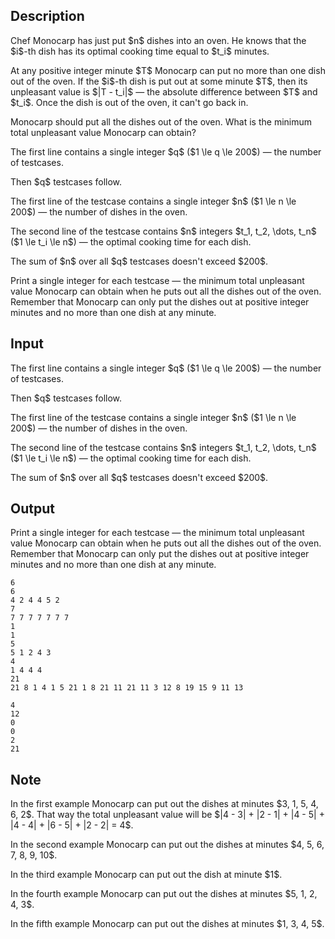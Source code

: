 ## Description

<div><p>Chef Monocarp has just put $n$ dishes into an oven. He knows that the $i$-th dish has its optimal cooking time equal to $t_i$ minutes.</p><p>At any <span class="tex-font-style-bf">positive integer</span> minute $T$ Monocarp can put <span class="tex-font-style-bf">no more than one</span> dish out of the oven. If the $i$-th dish is put out at some minute $T$, then its unpleasant value is $|T - t_i|$&nbsp;— the absolute difference between $T$ and $t_i$. Once the dish is out of the oven, it can't go back in.</p><p>Monocarp should put all the dishes out of the oven. What is the minimum total unpleasant value Monocarp can obtain?</p></div><div class="input-specification"><p>The first line contains a single integer $q$ ($1 \le q \le 200$)&nbsp;— the number of testcases.</p><p>Then $q$ testcases follow.</p><p>The first line of the testcase contains a single integer $n$ ($1 \le n \le 200$)&nbsp;— the number of dishes in the oven.</p><p>The second line of the testcase contains $n$ integers $t_1, t_2, \dots, t_n$ ($1 \le t_i \le n$)&nbsp;— the optimal cooking time for each dish.</p><p>The sum of $n$ over all $q$ testcases doesn't exceed $200$.</p></div><div class="output-specification"><p>Print a single integer for each testcase&nbsp;— the minimum total unpleasant value Monocarp can obtain when he puts out all the dishes out of the oven. Remember that Monocarp can only put the dishes out at positive integer minutes and no more than one dish at any minute.</p></div>

## Input

<p>The first line contains a single integer $q$ ($1 \le q \le 200$)&nbsp;— the number of testcases.</p><p>Then $q$ testcases follow.</p><p>The first line of the testcase contains a single integer $n$ ($1 \le n \le 200$)&nbsp;— the number of dishes in the oven.</p><p>The second line of the testcase contains $n$ integers $t_1, t_2, \dots, t_n$ ($1 \le t_i \le n$)&nbsp;— the optimal cooking time for each dish.</p><p>The sum of $n$ over all $q$ testcases doesn't exceed $200$.</p>

## Output

<p>Print a single integer for each testcase&nbsp;— the minimum total unpleasant value Monocarp can obtain when he puts out all the dishes out of the oven. Remember that Monocarp can only put the dishes out at positive integer minutes and no more than one dish at any minute.</p>





```input1
6
6
4 2 4 4 5 2
7
7 7 7 7 7 7 7
1
1
5
5 1 2 4 3
4
1 4 4 4
21
21 8 1 4 1 5 21 1 8 21 11 21 11 3 12 8 19 15 9 11 13
```




```output1
4
12
0
0
2
21
```



## Note

<p>In the first example Monocarp can put out the dishes at minutes $3, 1, 5, 4, 6, 2$. That way the total unpleasant value will be $|4 - 3| + |2 - 1| + |4 - 5| + |4 - 4| + |6 - 5| + |2 - 2| = 4$.</p><p>In the second example Monocarp can put out the dishes at minutes $4, 5, 6, 7, 8, 9, 10$.</p><p>In the third example Monocarp can put out the dish at minute $1$.</p><p>In the fourth example Monocarp can put out the dishes at minutes $5, 1, 2, 4, 3$.</p><p>In the fifth example Monocarp can put out the dishes at minutes $1, 3, 4, 5$.</p>
